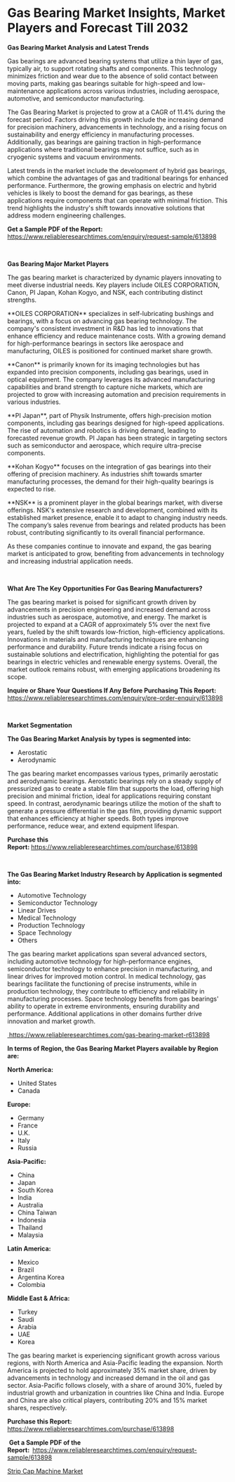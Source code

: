 <p><h1>Gas Bearing Market Insights, Market Players and Forecast Till 2032</h1></p><p><strong>Gas Bearing Market Analysis and Latest Trends</strong></p>
<p><p>Gas bearings are advanced bearing systems that utilize a thin layer of gas, typically air, to support rotating shafts and components. This technology minimizes friction and wear due to the absence of solid contact between moving parts, making gas bearings suitable for high-speed and low-maintenance applications across various industries, including aerospace, automotive, and semiconductor manufacturing.</p><p>The Gas Bearing Market is projected to grow at a CAGR of 11.4% during the forecast period. Factors driving this growth include the increasing demand for precision machinery, advancements in technology, and a rising focus on sustainability and energy efficiency in manufacturing processes. Additionally, gas bearings are gaining traction in high-performance applications where traditional bearings may not suffice, such as in cryogenic systems and vacuum environments.</p><p>Latest trends in the market include the development of hybrid gas bearings, which combine the advantages of gas and traditional bearings for enhanced performance. Furthermore, the growing emphasis on electric and hybrid vehicles is likely to boost the demand for gas bearings, as these applications require components that can operate with minimal friction. This trend highlights the industry's shift towards innovative solutions that address modern engineering challenges.</p></p>
<p><strong>Get a Sample PDF of the Report:&nbsp;</strong> <a href="https://www.reliableresearchtimes.com/enquiry/request-sample/613898?utm_campaign=3363&utm_medium=2&utm_source=Github&utm_content=ia&utm_term=24032025&utm_id=gas-bearing">https://www.reliableresearchtimes.com/enquiry/request-sample/613898</a></p>
<p>&nbsp;</p>
<p><strong>Gas Bearing Major Market Players</strong></p>
<p><p>The gas bearing market is characterized by dynamic players innovating to meet diverse industrial needs. Key players include OILES CORPORATION, Canon, PI Japan, Kohan Kogyo, and NSK, each contributing distinct strengths.</p><p>**OILES CORPORATION** specializes in self-lubricating bushings and bearings, with a focus on advancing gas bearing technology. The company's consistent investment in R&D has led to innovations that enhance efficiency and reduce maintenance costs. With a growing demand for high-performance bearings in sectors like aerospace and manufacturing, OILES is positioned for continued market share growth.</p><p>**Canon** is primarily known for its imaging technologies but has expanded into precision components, including gas bearings, used in optical equipment. The company leverages its advanced manufacturing capabilities and brand strength to capture niche markets, which are projected to grow with increasing automation and precision requirements in various industries.</p><p>**PI Japan**, part of Physik Instrumente, offers high-precision motion components, including gas bearings designed for high-speed applications. The rise of automation and robotics is driving demand, leading to forecasted revenue growth. PI Japan has been strategic in targeting sectors such as semiconductor and aerospace, which require ultra-precise components.</p><p>**Kohan Kogyo** focuses on the integration of gas bearings into their offering of precision machinery. As industries shift towards smarter manufacturing processes, the demand for their high-quality bearings is expected to rise.</p><p>**NSK** is a prominent player in the global bearings market, with diverse offerings. NSK's extensive research and development, combined with its established market presence, enable it to adapt to changing industry needs. The company’s sales revenue from bearings and related products has been robust, contributing significantly to its overall financial performance.</p><p>As these companies continue to innovate and expand, the gas bearing market is anticipated to grow, benefiting from advancements in technology and increasing industrial application needs.</p></p>
<p>&nbsp;</p>
<p><strong>What Are The Key Opportunities For Gas Bearing Manufacturers?</strong></p>
<p><p>The gas bearing market is poised for significant growth driven by advancements in precision engineering and increased demand across industries such as aerospace, automotive, and energy. The market is projected to expand at a CAGR of approximately 5% over the next five years, fueled by the shift towards low-friction, high-efficiency applications. Innovations in materials and manufacturing techniques are enhancing performance and durability. Future trends indicate a rising focus on sustainable solutions and electrification, highlighting the potential for gas bearings in electric vehicles and renewable energy systems. Overall, the market outlook remains robust, with emerging applications broadening its scope.</p></p>
<p><strong>Inquire or Share Your Questions If Any Before Purchasing This Report:</strong> <a href="https://www.reliableresearchtimes.com/enquiry/pre-order-enquiry/613898?utm_campaign=3363&utm_medium=2&utm_source=Github&utm_content=ia&utm_term=24032025&utm_id=gas-bearing">https://www.reliableresearchtimes.com/enquiry/pre-order-enquiry/613898</a></p>
<p>&nbsp;</p>
<p><strong>Market Segmentation</strong></p>
<p><strong>The Gas Bearing Market Analysis by types is segmented into:</strong></p>
<p><ul><li>Aerostatic</li><li>Aerodynamic</li></ul></p>
<p><p>The gas bearing market encompasses various types, primarily aerostatic and aerodynamic bearings. Aerostatic bearings rely on a steady supply of pressurized gas to create a stable film that supports the load, offering high precision and minimal friction, ideal for applications requiring constant speed. In contrast, aerodynamic bearings utilize the motion of the shaft to generate a pressure differential in the gas film, providing dynamic support that enhances efficiency at higher speeds. Both types improve performance, reduce wear, and extend equipment lifespan.</p></p>
<p><strong>Purchase this Report:&nbsp;</strong><a href="https://www.reliableresearchtimes.com/purchase/613898?utm_campaign=3363&utm_medium=2&utm_source=Github&utm_content=ia&utm_term=24032025&utm_id=gas-bearing">https://www.reliableresearchtimes.com/purchase/613898</a></p>
<p>&nbsp;</p>
<p><strong>The Gas Bearing Market Industry Research by Application is segmented into:</strong></p>
<p><ul><li>Automotive Technology</li><li>Semiconductor Technology</li><li>Linear Drives</li><li>Medical Technology</li><li>Production Technology</li><li>Space Technology</li><li>Others</li></ul></p>
<p><p>The gas bearing market applications span several advanced sectors, including automotive technology for high-performance engines, semiconductor technology to enhance precision in manufacturing, and linear drives for improved motion control. In medical technology, gas bearings facilitate the functioning of precise instruments, while in production technology, they contribute to efficiency and reliability in manufacturing processes. Space technology benefits from gas bearings' ability to operate in extreme environments, ensuring durability and performance. Additional applications in other domains further drive innovation and market growth.</p></p>
<p><a href="https://www.reliableresearchtimes.com/gas-bearing-market-r613898?utm_campaign=3363&utm_medium=2&utm_source=Github&utm_content=ia&utm_term=24032025&utm_id=gas-bearing">&nbsp;https://www.reliableresearchtimes.com/gas-bearing-market-r613898</a></p>
<p><strong>In terms of Region, the Gas Bearing Market Players available by Region are:</strong></p>
<p>
    <p> <strong> North America: </strong>
        <ul>
            <li>United States</li>
            <li>Canada</li>
        </ul>
        </p> 
    <p> <strong> Europe: </strong>
        <ul>
            <li>Germany</li>
            <li>France</li>
            <li>U.K.</li>
            <li>Italy</li>
            <li>Russia</li>
        </ul>
        </p> 
    <p> <strong> Asia-Pacific: </strong>
        <ul>
            <li>China</li>
            <li>Japan</li>
            <li>South Korea</li>
            <li>India</li>
            <li>Australia</li>
            <li>China Taiwan</li>
            <li>Indonesia</li>
            <li>Thailand</li>
            <li>Malaysia</li>
        </ul>
        </p> 
    <p> <strong> Latin America: </strong>
        <ul>
            <li>Mexico</li>
            <li>Brazil</li>
            <li>Argentina Korea</li>
            <li>Colombia</li>
        </ul>
        </p> 
    <p> <strong> Middle East & Africa: </strong>
        <ul>
            <li>Turkey</li>
            <li>Saudi</li>
            <li>Arabia</li>
            <li>UAE</li>
            <li>Korea</li>
        </ul>
    </p>
    </p>
<p><p>The gas bearing market is experiencing significant growth across various regions, with North America and Asia-Pacific leading the expansion. North America is projected to hold approximately 35% market share, driven by advancements in technology and increased demand in the oil and gas sector. Asia-Pacific follows closely, with a share of around 30%, fueled by industrial growth and urbanization in countries like China and India. Europe and China are also critical players, contributing 20% and 15% market shares, respectively.</p></p>
<p><strong>Purchase this Report: </strong><a href="https://www.reliableresearchtimes.com/purchase/613898?utm_campaign=3363&utm_medium=2&utm_source=Github&utm_content=ia&utm_term=24032025&utm_id=gas-bearing">https://www.reliableresearchtimes.com/purchase/613898</a></p>
<p>&nbsp;<strong>Get a Sample PDF of the Report:&nbsp;&nbsp;</strong><a href="https://www.reliableresearchtimes.com/enquiry/request-sample/613898?utm_campaign=3363&utm_medium=2&utm_source=Github&utm_content=ia&utm_term=24032025&utm_id=gas-bearing">https://www.reliableresearchtimes.com/enquiry/request-sample/613898</a></p>
<p><strong></strong></p>
<p><p><a href="https://github.com/casimbrhelck/Market-Research-Report-List-1/blob/main/strip-cap-machine-market.md?utm_campaign=3363&utm_medium=2&utm_source=Github&utm_content=ia&utm_term=24032025&utm_id=gas-bearing">Strip Cap Machine Market</a></p></p>